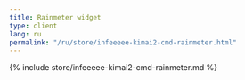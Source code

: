 ```yaml
---
title: Rainmeter widget
type: client
lang: ru
permalink: "/ru/store/infeeeee-kimai2-cmd-rainmeter.html"
---
```


{% include store/infeeeee-kimai2-cmd-rainmeter.md %}
